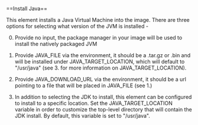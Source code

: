==Install Java==

This element installs a Java Virtual Machine into the image. There are
three options for selecting what version of the JVM is installed -

0. Provide no input, the package manager in your image will be used to
install the natively packaged JVM

1. Provide JAVA_FILE via the environment, it should be a .tar.gz or
.bin and will be installed under JAVA_TARGET_LOCATION, which will default
to "/usr/java" (see 3. for more information on JAVA_TARGET_LOCATION).

2. Provide JAVA_DOWNLOAD_URL via the environment, it should be a url
pointing to a file that will be placed in JAVA_FILE (see 1.)

3. In addition to selecting the JDK to install, this element can be
configured to install to a specific location.  Set the JAVA_TARGET_LOCATION
variable in order to customize the top-level directory that will
contain the JDK install.  By default, this variable is set to "/usr/java".
